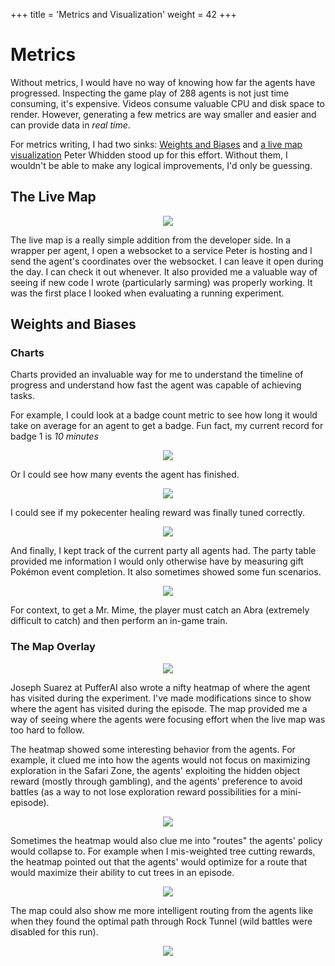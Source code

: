 +++
title = 'Metrics and Visualization'
weight = 42
+++

# Metrics

Without metrics, I would have no way of knowing how far the agents have progressed. Inspecting the game play of 288 agents is not just time consuming, it's expensive. Videos consume valuable CPU and disk space to render. However, generating a few metrics are way smaller and easier and can provide data in _real time_.

For metrics writing, I had two sinks: [Weights and Biases](https://wandb.ai/) and [a live map visualization](https://pwhiddy.github.io/pokerl-map-viz/) Peter Whidden stood up for this effort. Without them, I wouldn't be able to make any logical improvements, I'd only be guessing.

## The Live Map

<div style="text-align: center;">

![](assets/livemap.png)

</div>


The live map is a really simple addition from the developer side. In a wrapper per agent, I open a websocket to a service Peter is hosting and I send the agent's coordinates over the websocket. I can leave it open during the day. I can check it out whenever. It also provided me a valuable way of seeing if new code I wrote (particularly sarming) was properly working. It was the first place I looked when evaluating a running experiment.

## Weights and Biases

### Charts

Charts provided an invaluable way for me to understand the timeline of progress and understand how fast the agent was capable of achieving tasks.

For example, I could look at a badge count metric to see how long it would take on average for an agent to get a badge. Fun fact, my current record for badge 1 is _10 minutes_

<div style="text-align: center;">

![](assets/badges.png)

</div>

Or I could see how many events the agent has finished.

<div style="text-align: center;">

![](assets/events.png)

</div>

I could see if my pokecenter healing reward was finally tuned correctly.

<div style="text-align: center;">

![](assets/pokecenter.png)

</div>

And finally, I kept track of the current party all agents had. The party table provided me information I would only otherwise have by measuring gift Pokémon event completion. It also sometimes showed some fun scenarios.

<div style="text-align: center;">

![](assets/partytable.png)

</div>

For context, to get a Mr. Mime, the player must catch an Abra (extremely difficult to catch) and then perform an in-game train.


### The Map Overlay

<div style="text-align: center;">

![](assets/heatmap.png)

</div>

Joseph Suarez at PufferAI also wrote a nifty heatmap of where the agent has visited during the experiment. I've made modifications since to show where the agent has visited during the episode. The map provided me a way of seeing where the agents were focusing effort when the live map was too hard to follow.

The heatmap showed some interesting behavior from the agents. For example, it clued me into how the agents would not focus on maximizing exploration in the Safari Zone, the agents' exploiting the hidden object reward (mostly through gambling), and the agents' preference to avoid battles (as a way to not lose exploration reward possibilities for a mini-episode). 

<div style="text-align: center;">

![](assets/safari.png)

</div>

Sometimes the heatmap would also clue me into "routes" the agents' policy would collapse to. For example when I mis-weighted tree cutting rewards, the heatmap pointed out that the agents' would optimize for a route that would maximize their ability to cut trees in an episode.

<div style="text-align: center;">

![](assets/maxcut.png)

</div>

The map could also show me more intelligent routing from the agents like when they found the optimal path through Rock Tunnel (wild battles were disabled for this run).

<div style="text-align: center;">

![](assets/rocktunnel.png)

</div>